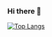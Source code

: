 ### Hi there 👋

[![Top Langs](https://github-readme-stats.vercel.app/api/top-langs/?username=ChanYu1224
)](https://github.com/anuraghazra/github-readme-stats)

<!--
**ChanYu1224/ChanYu1224** is a ✨ _special_ ✨ repository because its `README.md` (this file) appears on your GitHub profile.

Here are some ideas to get you started:

- 🔭 I’m currently working on ...
- 🌱 I’m currently learning ...
- 👯 I’m looking to collaborate on ...
- 🤔 I’m looking for help with ...
- 💬 Ask me about ...
- 📫 How to reach me: ...
- 😄 Pronouns: ...
- ⚡ Fun fact: ...
-->
